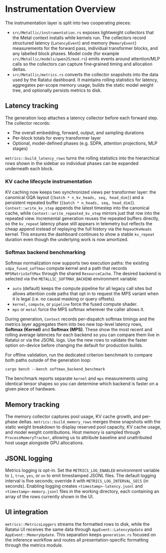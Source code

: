# Instrumentation Overview

The instrumentation layer is split into two cooperating pieces:

* `src/Metallic/instrumentation.rs` exposes lightweight collectors that the
  Metal context installs while kernels run.  The collectors record structured
  latency (`LatencyEvent`) and memory (`MemoryEvent`) measurements for the
  forward pass, individual transformer blocks, and any labelled block phases.
  Model code (for example `src/Metallic/models/qwen25/mod.rs`) emits events
  around attention/MLP calls so the collectors can capture fine‑grained timing
  and allocation deltas.
* `src/Metallic/metrics.rs` converts the collector snapshots into the data used
  by the Ratatui dashboard.  It maintains rolling statistics for latency,
  aggregates per-scope memory usage, builds the static model weight tree, and
  optionally persists metrics to disk.

## Latency tracking

The generation loop attaches a latency collector before each forward step.  The
collector records:

* The overall embedding, forward, output, and sampling durations
* Per-block totals for every transformer layer
* Optional, model-defined phases (e.g. SDPA, attention projections, MLP stages)

`metrics::build_latency_rows` turns the rolling statistics into the hierarchical
rows shown in the sidebar so individual phases can be expanded underneath each
block.

### KV cache lifecycle instrumentation

KV caching now keeps two synchronized views per transformer layer: the
canonical GQA layout (`[batch * n_kv_heads, seq, head_dim]`) and a persistent
repeated buffer (`[batch * n_heads, seq, head_dim]`). `Context::write_kv_step`
appends the latest timestep into the canonical cache, while
`Context::write_repeated_kv_step` mirrors just that row into the repeated view.
Incremental generation reuses the repeated buffers directly, so the
`kv_repeat` latency phase still appears in telemetry but reflects the cheap
append instead of replaying the full history via the `RepeatKvHeads` kernel.
This ensures the dashboard continues to show a stable `kv_repeat` duration
even though the underlying work is now amortized.

### Softmax backend benchmarking

Softmax normalization now supports two execution paths: the existing
`sdpa_fused_softmax` compute kernel and a path that records
`MPSMatrixSoftMax` through the shared `ResourceCache`. The desired backend is
selected via the `METALLIC_SOFTMAX_BACKEND` environment variable:

* `auto` (default) keeps the compute pipeline for all legacy call sites but
  allows attention code paths that opt in to request the MPS variant when it is
  legal (i.e. no causal masking or query offsets).
* `kernel`, `compute`, or `pipeline` force the fused compute shader.
* `mps` or `metal` force the MPS softmax wherever the caller allows it.

During generation, `Context` records per-dispatch softmax timings and the
metrics layer aggregates them into two new top-level latency rows, **Softmax
(Kernel)** and **Softmax (MPS)**. These show the most recent and rolling average
latencies for each backend so you can compare them live in Ratatui or via the
JSONL logs. Use the new rows to validate the faster option on-device before
changing the default for production builds.

For offline validation, run the dedicated criterion benchmark to compare both
paths outside of the generation loop:

```
cargo bench --bench softmax_backend_benchmark
```

The benchmark reports separate `kernel` and `mps` measurements using identical
tensor shapes so you can determine which backend is faster on a given piece of
hardware.

## Memory tracking

The memory collector captures pool usage, KV cache growth, and per-phase deltas.
`metrics::build_memory_rows` merges these snapshots with the static weight
breakdown to display reserved pool capacity, KV cache usage, and model weight
contributions.  Host memory is sampled through `ProcessMemoryTracker`, allowing
us to attribute baseline and unattributed host usage alongside GPU allocations.

## JSONL logging

Metrics logging is opt-in.  Set the `METRICS_LOG_ENABLED` environment variable to
`1`, `true`, `yes`, or `on` to emit timestamped JSONL files.  The default logging
interval is five seconds; override it with `METRICS_LOG_INTERVAL_SECS` (in
seconds).  Enabling logging creates `<timestamp>-latency.jsonl` and
`<timestamp>-memory.jsonl` files in the working directory, each containing an
array of the rows currently shown in the UI.

## UI integration

`metrics::MetricsLoggers` streams the formatted rows to disk, while the
Ratatui UI receives the same data through `AppEvent::LatencyUpdate` and
`AppEvent::MemoryUpdate`.  This separation keeps `generation.rs` focused on the
inference workflow and routes all presentation-specific formatting through the
metrics module.
